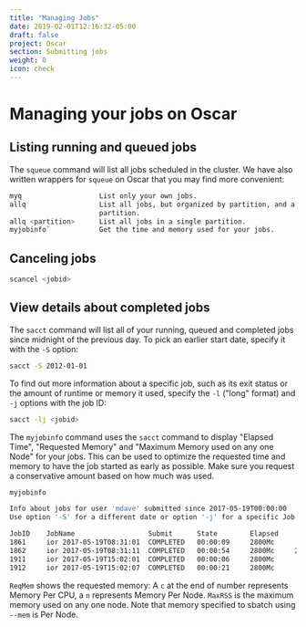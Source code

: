 ```yaml
---
title: "Managing Jobs"
date: 2019-02-01T12:16:32-05:00
draft: false
project: Oscar
section: Submitting jobs
weight: 0
icon: check
---
```


# Managing your jobs on Oscar

## Listing running and queued jobs

The `squeue` command will list all jobs scheduled in the cluster. We
have also written wrappers for `squeue` on Oscar that you may find more
convenient:

```bash
myq                   List only your own jobs.
allq                  List all jobs, but organized by partition, and a summary of the nodes in use in the
                      partition.
allq <partition>      List all jobs in a single partition.
myjobinfo`            Get the time and memory used for your jobs.
```

## Canceling jobs

```bash
scancel <jobid>
```

## View details about completed jobs

The `sacct` command will list all of your running, queued and completed
jobs since midnight of the previous day. To pick an earlier start date,
specify it with the `-S` option:

```bash
sacct -S 2012-01-01
```

To find out more information about a specific job, such as its exit
status or the amount of runtime or memory it used, specify the `-l`
("long" format) and `-j` options with the job ID:

```bash
sacct -lj <jobid>
```

The `myjobinfo` command uses the `sacct` command to display "Elapsed
Time", "Requested Memory" and "Maximum Memory used on any one Node" for
your jobs. This can be used to optimize the requested time and memory to
have the job started as early as possible. Make sure you request a
conservative amount based on how much was used.

```bash
myjobinfo

Info about jobs for user 'mdave' submitted since 2017-05-19T00:00:00
Use option '-S' for a different date or option '-j' for a specific Job ID.

JobID    JobName                  Submit      State        Elapsed     ReqMem     MaxRSS
1861     ior 2017-05-19T08:31:01  COMPLETED   00:00:09     2800Mc      1744K
1862     ior 2017-05-19T08:31:11  COMPLETED   00:00:54     2800Mc     22908K
1911     ior 2017-05-19T15:02:01  COMPLETED   00:00:06     2800Mc      1748K
1912     ior 2017-05-19T15:02:07  COMPLETED   00:00:21     2800Mc      1744K
```

`ReqMem` shows the requested memory:
 A `c` at the end of number represents Memory Per CPU, a `n` represents Memory Per Node.
`MaxRSS` is the maximum memory used on any one node.
Note that memory specified to sbatch using `--mem` is Per Node.

